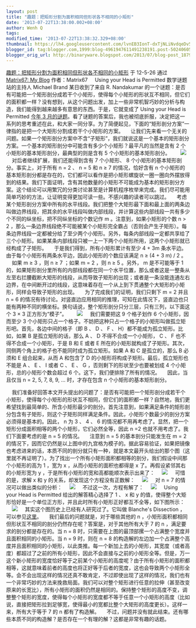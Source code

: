 ```yaml
---
layout: post
title: "趣题：把矩形分割为面积相同但形状各不相同的小矩形"
date: '2013-07-22T13:38:00.002+08:00'
author: Wenh Q
tags:
modified_time: '2013-07-22T13:38:32.329+08:00'
thumbnail: https://lh4.googleusercontent.com/lvnEB3IonT-dxTjNLiNvdqeDv51jjg-u38O1Az3RNDcmQ-M_IOy80x85mqBl5vWTe3M5YudcG8IYEXVcR2iep3UGYqfp6Ey3Ot7-J09FPjgUeVIz60w=s72-c
blogger_id: tag:blogger.com,1999:blog-4961947611491238191.post-5024060561530012856
blogger_orig_url: http://binaryware.blogspot.com/2013/07/blog-post_1879.html
---
```

[
趣题：把矩形分割为面积相同但形状各不相同的小矩形](http://www.matrix67.com/blog/archives/4971)
于 12-5-26 通过 [Matrix67: My
Blog](http://www.matrix67.com/blog) 作者：Matrix67
    Using your Head is Permitted 数学谜题站的主持人 Michael Brand
某日收到了来自 R. Nandakumar
的一个谜题：是否有可能把一个矩形剖分成若干个小矩形，使得每个小矩形的形状互不相同，但它们的面积都一样？没有想到，从这个问题出发，加上一些非常机智巧妙的分析与构造，我们能得到越来越多有意思的东西。于是，它就变成了
Using your Head is Permitted [今年 3
月的谜题](http://www.brand.site.co.il/riddles/201203q.html)。看了谜题的答案后，我也被彻底折服，决定把这一系列的思考重述在此，和大家一同分享。为了简便起见，下面的“矩形剖分方案”一律指的是把一个大矩形分割成若干个小矩形的方案。
    让我们先来看一个无关的问题。如果一个矩形剖分方案中不含“子矩形”，我们就说这是一个基本的矩形剖分方案。一个基本的矩形剖分中可能含有多少个小矩形？最平凡的当然是含有
2 个小矩形的基本矩形剖分，最典型的则是含有 5 个小矩形的基本矩形剖分。
      ![](https://lh4.googleusercontent.com/lvnEB3IonT-dxTjNLiNvdqeDv51jjg-u38O1Az3RNDcmQ-M_IOy80x85mqBl5vWTe3M5YudcG8IYEXVcR2iep3UGYqfp6Ey3Ot7-J09FPjgUeVIz60w)
    对后者继续扩展，我们还能得到含有 7 个小矩形、 8
个小矩形的基本矩形剖分。事实上，对于所有 n = 2 、 n = 5 和 n ≥ 7
的情况，恰好含有 n
个小矩形的基本矩形剖分都是存在的，它们都可以看作是把小矩形螺旋状一圈一圈向外摆放得到的结果。我们下面证明，含有其他数量的小矩形不可能成为基本的矩形剖分方案。这个结论可以用繁冗的分类讨论甚至是计算机程序枚举来完成。我们尽可能用简单巧妙的方法，让证明变得更加可读一些。不感兴趣的读者可以跳过。
    考虑某个矩形剖分方案中所有的水平线段。我们把整个大矩形最下面和最上面的两条边叫做边界线段，把其余的水平线段叫做内部线段，并计算这些内部线段一共有多少个不同的纵坐标，把不同纵坐标的个数记作
m 。注意到，如果小矩形的个数 n > 2
，那么一条边界线段绝不可能被某个小矩形完全霸占（否则会产生子矩形）。每条边界线段一定都被分给了至少两个小矩形。另外，每条内部线段一定都共享给了三个小矩形。如果某条内部线段只被一上一下两个小矩形所用，这两个小矩形就已经构成了子矩形。
    于是我们得到，所有小矩形累计有至少 4 + 3m
条水平边。由于每个小矩形有两条水平边，因此小矩形的个数应该满足 n ≥ (4 +
3 m) / 2 。
    如果 m ≥ 3 ，则 n ≥ 7 ；如果 m = 2 ，则 n ≥ 5 。另外， m
是不可能等于 1
的，如果矩形剖分里所有的内部线段都在同一个水平位置，那么或者这是一整条从左至右拦腰截断大矩形的线段，从而导致子矩形的出现；或者是一条没能连通左右边界，在中间断开过的线段，这意味着存在一个从上到下贯通整个大矩形的小矩形，同样会导致子矩形的出现。
    为了完成我们的证明，我们只剩下 m = 2 并且 n = 6
的情况有待讨论。对竖直边应用相同的推理，可知在此情况下，竖直边也只能有两种不同的横坐标。换句话说，整个矩形剖分只分三层，只有三列，以下面这个
3 × 3 正方形为“模子”。
      ![](https://lh4.googleusercontent.com/pCRE_Xngbkbgoy-6av8ZSIpTNIQBkgRHEnM7uPjr8h5unHQU__CQi1kG5_KGc_0kMYDmu5FwiHNNKSbeT8qU8KiWAownEDCD9Rbz6JG-xNsZSaeOSN4)
    我们需要把这 9 个格子划作 6 个小矩形，因而至少 3
个小矩形只占一个格子。不妨把这种只占一个格子的小矩形叫做孤立矩形吧。首先，各边中间的格子（即
B 、 D 、 F 、 H）都不能成为孤立矩形。比如，如果 B 是孤立矩形的话，那么
A 、 D 不得不合成一个小矩形， C 、 F 也不得不合成一个小矩形，于是 B 和 E
或者 E
所在的小矩形就构成了子矩形。其次，同侧两个角上的格子也不能同时成为孤立矩形。如果
A 和 C 是孤立的，那么 B 必须和 E 组合起来，从而 A 和包含了 D
的小矩形将构成子矩形。最后，孤立矩形也不能是 A 、 E 、 I 或者 C 、 E 、
G ，否则剩下的形状至少也要被划成 4 个小矩形，总的小矩形个数会超过 6
个。这下，我们便排除了所有的情况。
    因此，当且仅当 n = 2, 5, 7, 8, 9, … 时，才存在包含 n
个小矩形的基本矩形剖分。

    我们准备好回答本文开头提出的问题了：是否有可能把一个矩形剖分成若干个小矩形，使得每个小矩形的形状互不相同，但它们的面积都一样？自然地，我们更希望找到最简单的、所含小矩形最少的剖分。首先注意到，如果满足条件的矩形剖分包含有子矩形，则这个子矩形同样满足条件。因此，小矩形个数最少的剖分方案必须得是基本的。因此，
n 为 3 、 4 、 6
的情况都不用再考虑了。显然，把一个矩形分成面积相等的两个小矩形，它们必然全等，因此
n =2 也就不用考虑了。我们下面要考虑的是 n = 5 的情况。
    注意到 n = 5 的基本剖分只能发生在 m = 2
的情况下，因而它仍然是以上图中的九宫格为模子的。据此容易验证，如果把镜像也考虑进来的话，本质不同的剖分就只有一种，就是本文最开头给出的那个图（这里就不再证明了）。为了找出一个所有小矩形面积都相等的剖分，我们假设中间那个小矩形的高为
1 ，宽为 x ，从而小矩形的面积也都得是 x 了。再假设紧邻其右的小矩形宽为 y
，于是所有小矩形的宽和高都能顺次表示出来了：
    ![](https://lh4.googleusercontent.com/AsLC4qaFItBdDqKZk2ug1DRdbGR3T6AYVuf4ekOuPiY7rOUp5h9tS1ruMLerPjhzLbsx4lQIvOz13F6hCiF_tGYG_LJR2PwgWZHuC_eijgJLJ1xBQU0)
    可惜的是，求解 x 和 y 的关系，却发现这个方程没有正数解：
    ![](https://lh5.googleusercontent.com/iC4TKjz_AeA3qPdKrV4pR-KN8NeBJaPIlmxNtfM1OFQiljZlnrakJPGl6ryLoMPdo40Lw2EhwT8J16DvQSn03pMsC2u9TxcYyEYf1X8Z_khy4_6WLek)
    对 n = 7 的情况可以做出类似的分析：
    ![](https://lh5.googleusercontent.com/LLNBOa2obV4ENke5PYPII0buVTfQbEs-WWLCFa6nOuIp_I3qT8pxluRLFgl4G8Z7nSkn2nkvGTtoW_5fcUrV5zO-1b93Apm4wmJ0Qr_NVhx6bopTF90)
    不过这一次，方程有解了：
    ![](https://lh5.googleusercontent.com/6sfBCSuQGgcT51m1lPd4ZqHWBk4VxDDZ4WshBYGbFGPb5b_MtGdnCAHEgToG_jKOSH16jst1wje6M9shmaj4BkTBnGoGKed53A22AEeSJyBw4aeWVgc)
    Using your Head is Permitted 给出的解答精心选择了 1 、 x 和 y
的值，使得整个大矩形恰好是一个单位正方形，并且此时所有小矩形正好都互不全等，如下图所示：
    ![](https://lh3.googleusercontent.com/KWexIbbzH5SVJ5OBhcRgbBK5fMu8JqrIpq7YkMcatR5br8lM3WtxNngg8FL2Ot_vI9AGvXzovb5XqvnCLcHyBPKbV0OeXbqz4B5_6jT36VPEMzrFbR4)
    其实这个图历史上已经有人研究过了。它叫做 Blanche's Dissection
，可以参见[这里](http://mathworld.wolfram.com/BlanchesDissection.html)。
    我们最后的问题就是，对于哪些其他的 n
，小矩形面积都相同但形状互不相同的剖分仍然存在呢？答案是，对于其他所有大于
7 的 n ，满足要求的剖分都是存在的。当 n = 8
时，只需要在上图的最顶部摞一个占满整个宽度并且面积相同的小矩形。当 n = 9
时，则在 n = 8
的构造解的左边加一个占满整个高度并且面积相同的小矩形，以此类推。每一个新加上去的小矩形，其宽度（或者高度）都超过了之前的所有小矩形，因此不会直接与之前的小矩形全等。但是，万一这个新小矩形的宽度恰好等于之前某个小矩形的高度呢？由于所有小矩形的面积都相等，这就意味着前者的高度也将正好等于后者的宽度，这也会导致两个小矩形全等。会不会出现这样的情况还真不敢肯定，不过即使出现了这样的情况，我们也有一个非常巧妙的方法来挽救局面。我们可以对整个矩形进行任意的拉伸（甚至改变原来的长宽比），所有小矩形的面积仍然是相同的。保持整个矩形的高度不变，调整整个矩形的宽度，使得每个小矩形的宽度都不等于任意一个小矩形的高度（比如说，直接把矩形拉到足够宽，使得最小的宽都比整个大矩形的高度更长）。这样一来，所有大于等于
7 的 n 都有了构造解。
    不过，问题并没有就此结束。还有哪些本质不同的构造解？是否存在一个有理的解？这都是非常有趣的话题。
